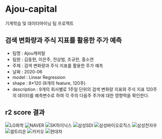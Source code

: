 # Ajou-capital
기계학습 및 데이터마이닝 팀 프로젝트


## 검색 변화량과 주식 지표를 활용한 주가 예측

* 팀명 : Ajou캐피탈
* 팀원 : 김동현, 이은주, 전상범, 조규한, 홍소연
* 주제 : 검색 변화량과 주식 지표를 활용한 주가 예측
* 날짜 : 2020-06
* model : Linear Regression
* shape : 8*120 (8개의 feature, 120주)
* description : 9개의 회사별로 1주일 단위의 검색 변화량 지표와 주식 지표 120주의 데이터를 예측변수로 하여 각 주의 다음주 주가에 대한 영향력을 확인한다.


## r2 score 결과

![LG화학](https://user-images.githubusercontent.com/72512692/116811501-af4ca280-ab84-11eb-812f-756040c67033.png)
![NAVER](https://user-images.githubusercontent.com/72512692/116811520-cab7ad80-ab84-11eb-893d-7dc27c172464.png)
![SK하이닉스](https://user-images.githubusercontent.com/72512692/116811563-10747600-ab85-11eb-9090-dc76b99fda16.png)
![삼성SDI](https://user-images.githubusercontent.com/72512692/116811567-1702ed80-ab85-11eb-9963-c4c9ba1d7cf8.png)
![삼성바이오로직스](https://user-images.githubusercontent.com/72512692/116811570-18ccb100-ab85-11eb-8891-38ae28d1afe6.png)
![삼성전자우](https://user-images.githubusercontent.com/72512692/116811572-1a967480-ab85-11eb-81ac-11c3ce993d32.png)
![셀트리온](https://user-images.githubusercontent.com/72512692/116811576-1cf8ce80-ab85-11eb-8769-f91736e7d4e2.png)
![카카오](https://user-images.githubusercontent.com/72512692/116811581-1f5b2880-ab85-11eb-88f3-6dc83c7825ce.png)
![현대차](https://user-images.githubusercontent.com/72512692/116811583-2124ec00-ab85-11eb-8e0c-2f75809e1d15.png)
